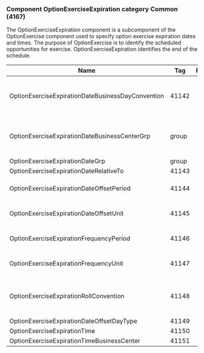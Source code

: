 ### Component OptionExerciseExpiration category Common (4167)

The OptionExerciseExpiration component is a subcomponent of the OptionExercise component used to specify option exercise expiration dates and times. The purpose of OptionExercise is to identify the scheduled opportunities for exercise. OptionExerciseExpiration identifies the end of the schedule.

| Name                                              | Tag   | Req'd | Documentation                                                                                                                               |
|---------------------------------------------------|-------|----------|-------------------------------------------------------------------------------------------------------------------------------|
| OptionExerciseExpirationDateBusinessDayConvention | 41142 |       | When specified, this overrides the business day convention defined in the DateAdjustment component in Instrument. The specified value would be specific to this instance of option exercise expiration dates.    |
| OptionExerciseExpirationDateBusinessCenterGrp     | group |       | When specified, this overrides the business centers defined in the DateAdjustment component in Instrument. The specified values would be specific to this instance of option exercise expiration dates.          |
| OptionExerciseExpirationDateGrp                   | group |       |                                                                                                                                |
| OptionExerciseExpirationDateRelativeTo            | 41143 |       |                                                                                                                                |
| OptionExerciseExpirationDateOffsetPeriod          | 41144 |       | Conditionally required when OptionExerciseExpirationDateOffsetUnit(41145) is specified.                                                                                                                          |
| OptionExerciseExpirationDateOffsetUnit            | 41145 |       | Conditionally required when OptionExerciseExpirationDateOffsetPeriod(41144) is specified.                                                                                                                        |
| OptionExerciseExpirationFrequencyPeriod           | 41146 |       | Conditionally required when OptionExerciseExpirationFrequencyUnit(41147) is specified.                                                                                                                           |
| OptionExerciseExpirationFrequencyUnit             | 41147 |       | Conditionally required when OptionExerciseExpirationFrequencyPeriod(41146) is specified.                                                                                                                         |
| OptionExerciseExpirationRollConvention            | 41148 |       | When specified, this overrides the date roll convention defined in the DateAdjustment component in Instrument. The specified values would be specific to this instance of the option expiration dates and times. |
| OptionExerciseExpirationDateOffsetDayType         | 41149 |       |                                                                                                                                |
| OptionExerciseExpirationTime                      | 41150 |       |                                                                                                                                |
| OptionExerciseExpirationTimeBusinessCenter        | 41151 |       |                                                                                                                                |


